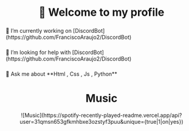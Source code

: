 <h1 align="center">👋 Welcome to my profile</h1>

###

<p align="left">🔭 I’m currently working on [DiscordBot](https://github.com/FranciscoAraujo2/DiscordBot)</p>

###

<p align="left">🤝 I’m looking for help with [DiscordBot](https://github.com/FranciscoAraujo2/DiscordBot)</p>

###

<p align="left">💬 Ask me about **Html , Css , Js , Python**</p>

###

<h1 align="center"> Music </h1>

<center> ![Music](https://spotify-recently-played-readme.vercel.app/api?user=31qmsn653gfkmhbxe3ozstyf3puu&unique={true|1|on|yes})

